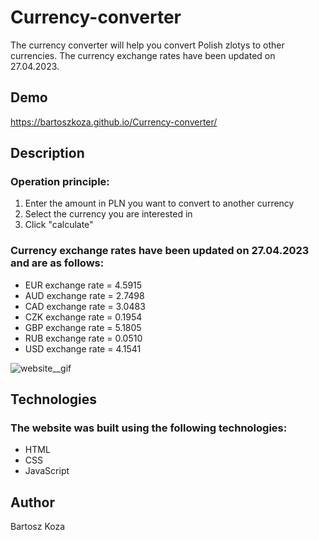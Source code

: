 # Currency-converter

The currency converter will help you convert Polish zlotys to other currencies. The currency exchange rates have been updated on 27.04.2023.

## Demo
https://bartoszkoza.github.io/Currency-converter/

## Description

### Operation principle:

1. Enter the amount in PLN you want to convert to another currency
2. Select the currency you are interested in
3. Click "calculate"

### Currency exchange rates have been updated on 27.04.2023 and are as follows:

- EUR exchange rate = 4.5915
- AUD exchange rate = 2.7498
- CAD exchange rate = 3.0483
- CZK exchange rate = 0.1954
- GBP exchange rate = 5.1805
- RUB exchange rate = 0.0510
- USD exchange rate = 4.1541

![website__gif](https://media.giphy.com/media/v1.Y2lkPTc5MGI3NjExa211MHpzZ2JkNnk5YWZobzU0ZGQ2M3d2aGJ5dXVib3F6bGV3OWZ5NyZlcD12MV9pbnRlcm5hbF9naWZfYnlfaWQmY3Q9Zw/1CsPcJey4e3wuTsvBT/giphy.gif)

## Technologies

### The website was built using the following technologies:

- HTML
- CSS
- JavaScript

## Author
Bartosz Koza
